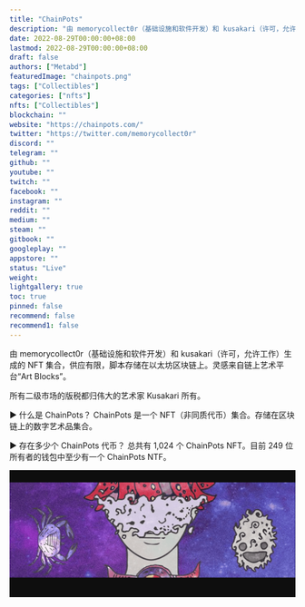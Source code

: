 ```yaml
---
title: "ChainPots"
description: "由 memorycollect0r（基础设施和软件开发）和 kusakari（许可，允许工作）生成的 NFT 集合"
date: 2022-08-29T00:00:00+08:00
lastmod: 2022-08-29T00:00:00+08:00
draft: false
authors: ["Metabd"]
featuredImage: "chainpots.png"
tags: ["Collectibles"]
categories: ["nfts"]
nfts: ["Collectibles"]
blockchain: ""
website: "https://chainpots.com/"
twitter: "https://twitter.com/memorycollect0r"
discord: ""
telegram: ""
github: ""
youtube: ""
twitch: ""
facebook: ""
instagram: ""
reddit: ""
medium: ""
steam: ""
gitbook: ""
googleplay: ""
appstore: ""
status: "Live"
weight: 
lightgallery: true
toc: true
pinned: false
recommend: false
recommend1: false
---
```

由 memorycollect0r（基础设施和软件开发）和 kusakari（许可，允许工作）生成的 NFT 集合，供应有限，脚本存储在以太坊区块链上。灵感来自链上艺术平台“Art Blocks”。

所有二级市场的版税都归伟大的艺术家 Kusakari 所有。

▶ 什么是 ChainPots？
ChainPots 是一个 NFT（非同质代币）集合。存储在区块链上的数字艺术品集合。

▶ 存在多少个 ChainPots 代币？
总共有 1,024 个 ChainPots NFT。目前 249 位所有者的钱包中至少有一个 ChainPots NTF。

![nft](412315_new.png)